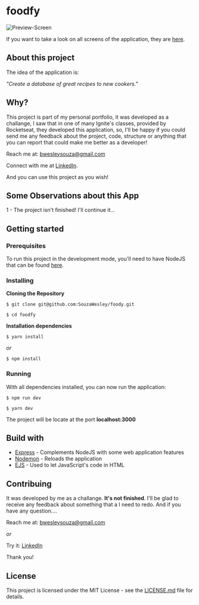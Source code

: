 # foodfy
![Preview-Screen](./public/images/foodfyCover.jpeg)

If you want to take a look on all screens of the application, they are [here](https://drive.google.com/file/d/12lZGYCBzAasvXh1FQ061cqfx9qlTgoAf/view?usp=sharing).

## About this project

The idea of the application is:

_"Create a database of great recipes to new cookers."_

## Why?

This project is part of my personal portfolio, it was developed as a challange, I saw that in one of many Ignite's classes, provided by Rocketseat, they developed this application, so, I'll be happy if you could send me any feedback about the project, code, structure or anything that you can report that could make me better as a developer!

Reach me at: bwesleysouza@gmail.com

Connect with me at [LinkedIn](https://www.linkedin.com/in/bwesleysouza).

And you can use this project as you wish!

## Some Observations about this App

1 - The project isn't finished! I'll continue it...

## Getting started

### Prerequisites

To run this project in the development mode, you'll need to have NodeJS that can be found [here](https://nodejs.org/en/).

### Installing

**Cloning the Repository**

```
$ git clone git@github.com:SouzaWesley/foody.git

$ cd foodfy
```

**Installation dependencies**

```
$ yarn install
```

_or_

```
$ npm install
```

### Running

With all dependencies installed, you can now run the application:

```
$ npm run dev
```

```
$ yarn dev
```

The project will be locate at the port **localhost:3000**

## Build with

- [Express](http://expressjs.com/) - Complements NodeJS with some web application features
- [Nodemon](https://nodemon.io/) - Reloads the application
- [EJS](https://ejs.co/) - Used to let JavaScript's code in HTML 

## Contribuing

It was developed by me as a challange. **It's not finished**. I'll be glad to receive any feedback about something that a I need to redo. And if you have any question....

Reach me at: bwesleysouza@gmail.com

_or_

Try it: [LinkedIn](https://www.linkedin.com/in/bwesleysouza)

Thank you!

## License

This project is licensed under the MIT License - see the [LICENSE.md](./LICENSE.md) file for details.
